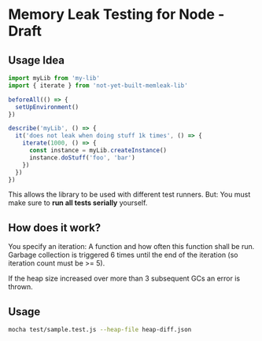 # Memory Leak Testing for Node - Draft

## Usage Idea

```js
import myLib from 'my-lib'
import { iterate } from 'not-yet-built-memleak-lib'

beforeAll(() => {
  setUpEnvironment()
})

describe('myLib', () => {
  it('does not leak when doing stuff 1k times', () => {
    iterate(1000, () => {
      const instance = myLib.createInstance()
      instance.doStuff('foo', 'bar')
    })
  })
})
```

This allows the library to be used with different test runners. But: You must make sure to **run all tests serially** yourself.


## How does it work?

You specify an iteration: A function and how often this function shall be run. Garbage collection is triggered 6 times until the end of the iteration (so iteration count must be >= 5).

If the heap size increased over more than 3 subsequent GCs an error is thrown.


## Usage

```sh
mocha test/sample.test.js --heap-file heap-diff.json
```
